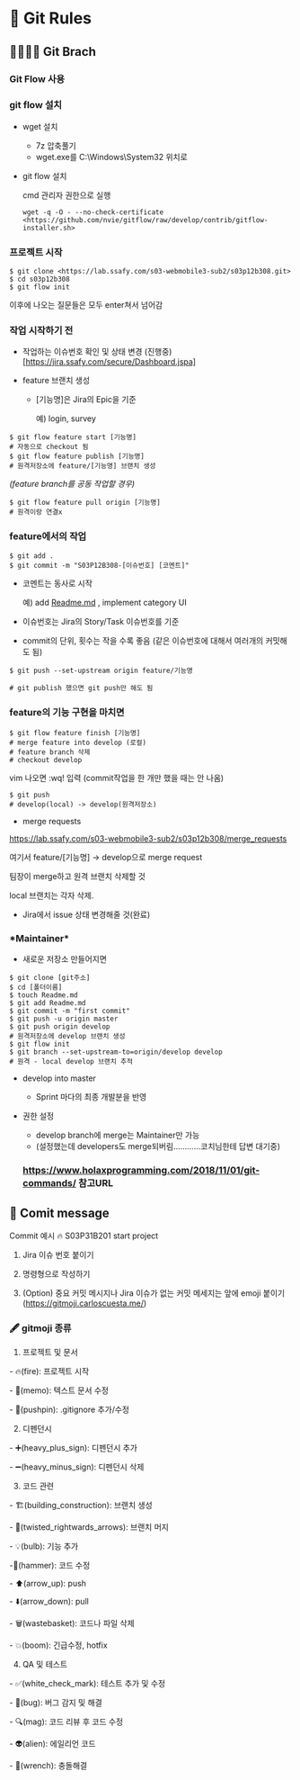 # :boxing_glove: Git Rules

## :family_man_woman_girl_girl: Git Brach

### Git Flow 사용

### **git flow 설치**

- wget 설치

  - 7z 압축풀기
  - wget.exe를 C:\Windows\System32 위치로

- git flow 설치

  cmd 관리자 권한으로 실행

  ```
  wget -q -O - --no-check-certificate <https://github.com/nvie/gitflow/raw/develop/contrib/gitflow-installer.sh>
  ```

### **프로젝트 시작**

```
$ git clone <https://lab.ssafy.com/s03-webmobile3-sub2/s03p12b308.git>
$ cd s03p12b308
$ git flow init
```

이후에 나오는 질문들은 모두 enter쳐서 넘어감

### **작업 시작하기 전**

- 작업하는 이슈번호 확인 및 상태 변경 (진행중) [https://jira.ssafy.com/secure/Dashboard.jspa]

- feature 브랜치 생성

  - [기능명]은 Jira의 Epic을 기준

    예) login, survey

```
$ git flow feature start [기능명]
# 자동으로 checkout 됨
$ git flow feature publish [기능명]
# 원격저장소에 feature/[기능명] 브랜치 생성
```

_(feature branch를 공동 작업할 경우)_

```
$ git flow feature pull origin [기능명]
# 원격이랑 연결x
```

### **feature에서의 작업**

```
$ git add .
$ git commit -m "S03P12B308-[이슈번호] [코멘트]"
```

- 코멘트는 동사로 시작

  예) add [Readme.md](http://readme.md/) , implement category UI

- 이슈번호는 Jira의 Story/Task 이슈번호를 기준

- commit의 단위, 횟수는 작을 수록 좋음 (같은 이슈번호에 대해서 여러개의 커밋해도 됨)

```
$ git push --set-upstream origin feature/기능명

# git publish 했으면 git push만 해도 됨
```

### **feature의 기능 구현을 마치면**

```
$ git flow feature finish [기능명]
# merge feature into develop (로컬)
# feature branch 삭제
# checkout develop
```

vim 나오면 :wq! 입력 (commit작업을 한 개만 했을 때는 안 나옴)

```
$ git push
# develop(local) -> develop(원격저장소)
```

- merge requests

https://lab.ssafy.com/s03-webmobile3-sub2/s03p12b308/merge_requests

여기서 feature/[기능명] → develop으로 merge request

팀장이 merge하고 원격 브랜치 삭제할 것

local 브랜치는 각자 삭제.

- Jira에서 issue 상태 변경해줄 것(완료)

### **\*Maintainer\***

- 새로운 저장소 만들어지면

```
$ git clone [git주소]
$ cd [폴더이름]
$ touch Readme.md
$ git add Readme.md
$ git commit -m "first commit"
$ git push -u origin master
$ git push origin develop
# 원격저장소에 develop 브랜치 생성
$ git flow init
$ git branch --set-upstream-to=origin/develop develop
# 원격 - local develop 브랜치 추적
```

- develop into master

  - Sprint 마다의 최종 개발분을 반영

- 권한 설정

  - develop branch에 merge는 Maintainer만 가능
  - (설정했는데 developers도 merge되버림............코치님한테 답변 대기중)

  ### https://www.holaxprogramming.com/2018/11/01/git-commands/ 참고URL

## :call_me_hand: Comit message

Commit 예시 :fire: S03P31B201 start project

1. Jira 이슈 번호 붙이기

2. 명령형으로 작성하기

3. (Option) 중요 커밋 메시지나 Jira 이슈가 없는 커밋 메세지는 앞에 emoji 붙이기(https://gitmoji.carloscuesta.me/)

### :fountain_pen: gitmoji 종류

1. 프로젝트 및 문서

\- :fire:(fire): 프로젝트 시작

\- :memo:(memo): 텍스트 문서 수정

\- :pushpin:(pushpin): .gitignore 추가/수정

2. 디펜던시

\- ➕(heavy_plus_sign): 디펜던시 추가

\- ➖(heavy_minus_sign): 디펜던시 삭제

3. 코드 관련

\- :building_construction:(building_construction): 브랜치 생성

\- :twisted_rightwards_arrows:(twisted_rightwards_arrows): 브랜치 머지

\- :bulb:(bulb): 기능 추가

\-:hammer:(hammer): 코드 수정

\- :arrow_up:(arrow_up): push

\- :arrow_down:(arrow_down): pull

\- :wastebasket:(wastebasket): 코드나 파일 삭제

\- :boom:(boom): 긴급수정, hotfix

4. QA 및 테스트

\- :white_check_mark:(white_check_mark): 테스트 추가 및 수정

\- :bug:(bug): 버그 감지 및 해결

\- :mag:(mag): 코드 리뷰 후 코드 수정

\- :alien:(alien): 에일리언 코드

\- :wrench:(wrench): 충돌해결
